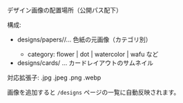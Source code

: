 デザイン画像の配置場所（公開パス配下）

構成:
- designs/papers/<category>/...  色紙の元画像（カテゴリ別）
  - category: flower | dot | watercolor | wafu など
- designs/cards/ ...              カードレイアウトのサムネイル

対応拡張子: .jpg .jpeg .png .webp

画像を追加すると `/designs` ページの一覧に自動反映されます。


